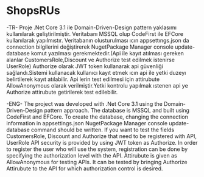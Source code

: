 # ShopsRUs
-TR-
Proje .Net Core 3.1 ile Domain-Driven-Design pattern yaklasımı kullanılarak geliştirilmiştir.
Veritabanı MSSQL olup CodeFirst ile EFCore kullanılarak yapılmıstır.
Veritabanın olusturulması ıcın appsettıngs.json da connection bilgilerini değiştirerek
NugetPackage Manager console update-database komut yazılması gerekmektedir.(Api ile kayıt atılması gereken alanlar CustomersRole,Discount ve Authorize test edilmek istenirse UserRole)
Authorize olarak JWT token kullanarak api güvenliği sağlandı.Sistemi kullanacak kullanıcı kayıt etmek ıcın api ile yetki duzeyı belirtilerek kayıt atılabilir.
Api lerin test edilmesi için attirubute  AllowAnonymous olarak verilmiştir.Yetki kontrolu yapılmak ıstenen api ye Authorize attirubute getirilerek test edilebilir.

-ENG-
The project was developed with .Net Core 3.1 using the Domain-Driven-Design pattern approach.
The database is MSSQL and built using CodeFirst and EFCore.
To create the database, changing the connection information in appsettings.json
NugetPackage Manager console update-database command should be written.
If you want to test the fields CustomersRole, Discount and Authorize that need to be registered with API, UserRole
API security is provided by using JWT token as Authorize. In order to register the user who will use the system, registration can be done by specifying the authorization level with the API.
Attirubute is given as AllowAnonymous for testing APIs. It can be tested by bringing Authorize Attirubute to the API for which authorization control is desired.
